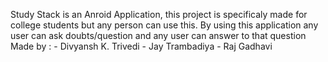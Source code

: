 Study Stack is an Anroid Application, this project is specificaly made for college students but any person can use this. By using this application any user can ask doubts/question and any user can  answer to that question 
Made by : 
          - Divyansh K. Trivedi
          - Jay Trambadiya
          - Raj Gadhavi
